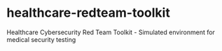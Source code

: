# healthcare-redteam-toolkit
Healthcare Cybersecurity Red Team Toolkit - Simulated environment for medical security testing
